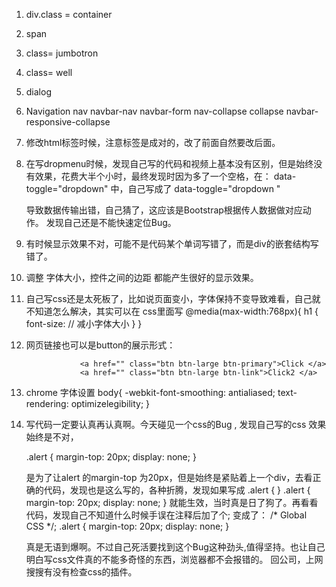 1. div.class = container

2. <span class='label label-info'>span</span>

3. class= jumbotron

4. class= well

5. dialog

6. Navigation  nav navbar-nav navbar-form nav-collapse collapse navbar-responsive-collapse

7. 修改html标签时候，注意标签是成对的，改了前面自然要改后面。

8. 在写dropmenu时候，发现自己写的代码和视频上基本没有区别，但是始终没有效果，花费大半个小时，最终发现时因为多了一个空格，在：
   data-toggle="dropdown"
   中，自己写成了
   data-toggle="dropdown "

   导致数据传输出错，自己猜了，这应该是Bootstrap根据传人数据做对应动作。
   发现自己还是不能快速定位Bug。

9. 有时候显示效果不对，可能不是代码某个单词写错了，而是div的嵌套结构写错了。

10. 调整 字体大小，控件之间的边距  都能产生很好的显示效果。


11. 自己写css还是太死板了，比如说页面变小，字体保持不变导致难看，自己就不知道怎么解决，其实可以在
css里面写
@media(max-width:768px){
	h1 {
		font-size: // 减小字体大小
	}
}

12. 网页链接也可以是button的展示形式：
   
					<a href="" class="btn btn-large btn-primary">Click </a>
					<a href="" class="btn btn-large btn-link">Click2 </a>

13. chrome 字体设置
   body{
	-webkit-font-smoothing: antialiased;
	text-rendering: optimizelegibility;
   }


15. 写代码一定要认真再认真啊。今天碰见一个css的Bug , 发现自己写的css 效果始终是不对，

	.alert {
	margin-top: 20px;
	display: none;
	}

    是为了让alert 的margin-top 为20px，但是始终是紧贴着上一个div，去看正确的代码，发现也是这么写的，各种折腾，发现如果写成
	.alert {
	}
	.alert {
	margin-top: 20px;
	display: none;
	}
	就能生效，当时真是日了狗了。再看看代码，发现自己不知道什么时候手误在注释后加了个;
	变成了：
	/* Global CSS */;
	.alert {
		margin-top: 20px;
		display: none;
	}

	真是无语到爆啊。不过自己死活要找到这个Bug这种劲头,值得坚持。也让自己明白写css文件真的不能多奇怪的东西，浏览器都不会报错的。
	回公司，上网搜搜有没有检查css的插件。





